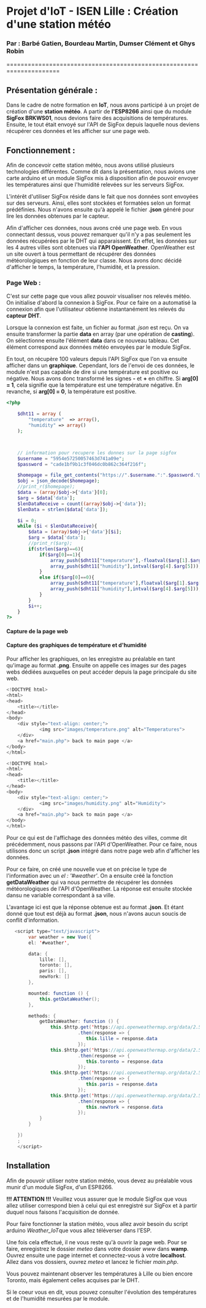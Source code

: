 # Projet d'IoT - ISEN Lille : Création d'une station météo

### Par : Barbé Gatien, Bourdeau Martin, Dumser Clément et Ghys Robin
=====================================================================

## Présentation générale :

Dans le cadre de notre formation en **IoT**, nous avons participé à un projet de création d'une **station météo**. A partir de **l'ESP8266** ainsi que du module **SigFox BRKWS01**, nous devions faire des acquisitions de températures. Ensuite, le tout était envoyé sur l'API de SigFox depuis laquelle nous deviens récupérer ces données et les afficher sur une page web.

## Fonctionnement :

Afin de concevoir cette station météo, nous avons utilisé plusieurs technologies différentes.
Comme dit dans la présentation, nous avions une carte arduino et un module SigFox mis à disposition afin de pouvoir envoyer les températures ainsi que l'humidité relevées sur les serveurs SigFox.

L'intérêt d'utiliser SigFox réside dans le fait que nos données sont envoyées sur des serveurs. Ainsi, elles sont stockées et formatées selon un format prédéfinies. Nous n'avons ensuite qu'à appelé le fichier **.json** généré pour lire les données obtenues par le capteur.

Afin d'afficher ces données, nous avons créé une page web. En vous connectant dessus, vous pouvez remarquer qu'il n'y a pas seulement les données récupérées par le DHT qui apparaissent.
En effet, les données sur les 4 autres villes sont obtenues via **l'API OpenWeather**. OpenWeather est un site ouvert à tous permettant de récupérer des données météorologiques en fonction de leur classe. Nous avons donc décidé d'afficher le temps, la température, l'humidité, et la pression.

### Page Web :

C'est sur cette page que vous allez pouvoir visualiser nos relevés météo. 
On initialise d'abord la connexion à SigFox. Pour ce faire on a automatisé la connexion afin que l'utilisateur obtienne instantanément les relevés du **capteur DHT**.

Lorsque la connexion est faite, un fichier au format *.json* est reçu. On va ensuite transformer la partie **data** en array (par une opération de **casting**). On sélectionne ensuite l'élément **data** dans ce nouveau tableau. Cet élément correspond aux données météo envoyées par le module SigFox.

En tout, on récupère 100 valeurs depuis l'API SigFox que l'on va ensuite afficher dans un **graphique**. Cependant, lors de l'envoi de ces données, le module n'est pas capable de dire si une température est positive ou négative. Nous avons donc transformé les signes **-** et **+** en chiffre. Si **arg[0] = 1**, cela signifie que la température est une température négative. En revanche, si **arg[0] = 0**, la température est positive.

```php
<?php

    $dht11 = array (
        "temperature"  => array(),
        "humidity" => array()
    );



    // information pour recupere les donnes sur la page sigfox
    $username = "5954e57250057463d741a09e";
    $password = "cade1bf9b1c3f046dc0b862c364f216f";

    $homepage = file_get_contents("https://".$username.":".$password."@backend.sigfox.com/api/devices/2142D4/messages");
    $obj = json_decode($homepage);
    //print_r($homepage);
    $data = (array)$obj->{'data'}[0];
    $arg = $data['data'];
    $lenDataReceive = count((array)$obj->{'data'});
    $lenData = strlen($data['data']);

    $i = 0;
    while ($i < $lenDataReceive){
        $data = (array)$obj->{'data'}[$i];
        $arg = $data['data'];
        //print_r($arg);
        if(strlen($arg)==6){
            if($arg[0]==1){
                array_push($dht11["temperature"],-floatval($arg[1].$arg[2].".".$arg[3]));
                array_push($dht11["humidity"],intval($arg[4].$arg[5]));
            }
            else if($arg[0]==0){
                array_push($dht11["temperature"],floatval($arg[1].$arg[2].".".$arg[3]));
                array_push($dht11["humidity"],intval($arg[4].$arg[5]));
            }
        }
        $i++;
    }
?>
```

#### Capture de la page web

[Page web]:(capture_site.png)

#### Capture des graphiques de température et d'humidité

Pour afficher les graphiques, on les enregistre au préalable en tant qu'image au format **.png**. Ensuite on appelle ces images sur des pages webs dédiées auxquelles on peut accéder depuis la page principale du site web.

```c
<!DOCTYPE html>
<html>
<head>
	<title></title>
</head>
<body>
	<div style="text-align: center;">
            <img src="images/temperature.png" alt="Temperatures">
    </div>
    <a href="main.php"> back to main page </a>
</body>
</html>
```

```c
<!DOCTYPE html>
<html>
<head>
	<title></title>
</head>
<body>
	<div style="text-align: center;">
            <img src="images/humidity.png" alt="Humidity">
    </div>
    <a href="main.php"> back to main page </a>
</body>
</html>
```

[Graphique de la température]:(capture_graphique_temperature)
[Graphique de l'humidité]:(capture_graphique_humidite)

Pour ce qui est de l'affichage des données météo des villes, comme dit précédemment, nous passons par l'API d'OpenWeather. Pour ce faire, nous utilisons donc un script **.json** intégré dans notre page web afin d'afficher les données.

Pour ce faire, on créé une nouvelle vue et on précise le type de l'information avec un *el : '#weather'*. On a ensuite créé la fonction **getDataWeather** qui va nous permettre de récupérer les données météorologiques de l'API d'OpenWeather. La réponse est ensuite stockée dansu ne variable correspondant à sa ville.

L'avantage ici est que la réponse obtenue est au format **.json**. Et étant donné que tout est déjà au format **.json**, nous n'avons aucun soucis de conflit d'information.

```java
   <script type="text/javascript">
        var weather = new Vue({
        el: '#weather',

        data: {
            lille: [],
            toronto: [],
            paris: [],
            newYork: []
        },

        mounted: function () {
            this.getDataWeather();
        },        

        methods: {
            getDataWeather: function () {
                this.$http.get('https://api.openweathermap.org/data/2.5/weather?&APPID=c4fb8df85ad9a27885a5c5f88fa9bd55&q=Lille&units=metric') // lon=3.066667&lat=50.633333&APPID=c4fb8df85ad9a27885a5c5f88fa9bd55&units=metric&lang=fr
                          .then(response => {
                             this.lille = response.data
                          });
                this.$http.get('https://api.openweathermap.org/data/2.5/weather?&APPID=c4fb8df85ad9a27885a5c5f88fa9bd55&q=Toronto&units=metric') // lon=3.066667&lat=50.633333&APPID=c4fb8df85ad9a27885a5c5f88fa9bd55&units=metric&lang=fr
                          .then(response => {
                             this.toronto = response.data
                          });
                this.$http.get('https://api.openweathermap.org/data/2.5/weather?&APPID=c4fb8df85ad9a27885a5c5f88fa9bd55&q=Paris&units=metric') // lon=3.066667&lat=50.633333&APPID=c4fb8df85ad9a27885a5c5f88fa9bd55&units=metric&lang=fr
                          .then(response => {
                             this.paris = response.data
                          });
                this.$http.get('https://api.openweathermap.org/data/2.5/weather?&APPID=c4fb8df85ad9a27885a5c5f88fa9bd55&q=New York&units=metric') // lon=3.066667&lat=50.633333&APPID=c4fb8df85ad9a27885a5c5f88fa9bd55&units=metric&lang=fr
                          .then(response => {
                             this.newYork = response.data
                          });
            }
        }

    })
    ;
    </script>
```

## Installation

Afin de pouvoir utiliser notre station météo, vous devez au préalable vous munir d'un module SigFox, d'un ESP8266. 

**!!! ATTENTION !!!** Veuillez vous assurer que le module SigFox que vous allez utiliser correspond bien à celui qui est enregistré sur SigFox et à partir duquel nous faisons l'acquisition de donnée.

Pour faire fonctionner la station météo, vous allez avoir besoin du script arduino *Weather_IoT*que vous allez téléverser dans l'ESP.

Une fois cela effectué, il ne vous reste qu'à ouvrir la page web. Pour se faire, enregistrez le dossier *meteo* dans votre dossier *www* dans **wamp**. Ouvrez ensuite une page internet et connectez-vous à votre **localhost**. Allez dans vos dossiers, ouvrez *meteo* et lancez le fichier *main.php*.

Vous pouvez maintenant observer les températures à Lille ou bien encore Toronto, mais également celles acquises par le DHT. 

Si le coeur vous en dit, vous pouvez consulter l'évolution des températures et de l'humidité mesurées par le module.